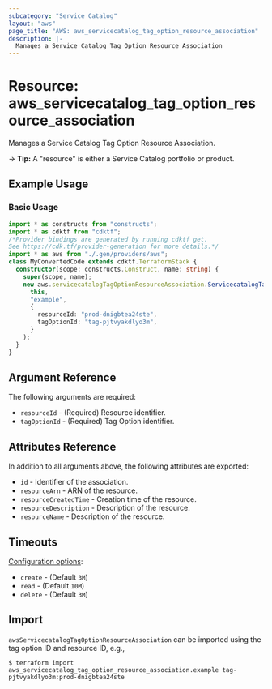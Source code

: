```yaml
---
subcategory: "Service Catalog"
layout: "aws"
page_title: "AWS: aws_servicecatalog_tag_option_resource_association"
description: |-
  Manages a Service Catalog Tag Option Resource Association
---
```


# Resource: aws_servicecatalog_tag_option_resource_association

Manages a Service Catalog Tag Option Resource Association.

-> **Tip:** A "resource" is either a Service Catalog portfolio or product.

## Example Usage

### Basic Usage

```typescript
import * as constructs from "constructs";
import * as cdktf from "cdktf";
/*Provider bindings are generated by running cdktf get.
See https://cdk.tf/provider-generation for more details.*/
import * as aws from "./.gen/providers/aws";
class MyConvertedCode extends cdktf.TerraformStack {
  constructor(scope: constructs.Construct, name: string) {
    super(scope, name);
    new aws.servicecatalogTagOptionResourceAssociation.ServicecatalogTagOptionResourceAssociation(
      this,
      "example",
      {
        resourceId: "prod-dnigbtea24ste",
        tagOptionId: "tag-pjtvyakdlyo3m",
      }
    );
  }
}

```

## Argument Reference

The following arguments are required:

* `resourceId` - (Required) Resource identifier.
* `tagOptionId` - (Required) Tag Option identifier.

## Attributes Reference

In addition to all arguments above, the following attributes are exported:

* `id` - Identifier of the association.
* `resourceArn` - ARN of the resource.
* `resourceCreatedTime` - Creation time of the resource.
* `resourceDescription` - Description of the resource.
* `resourceName` - Description of the resource.

## Timeouts

[Configuration options](https://developer.hashicorp.com/terraform/language/resources/syntax#operation-timeouts):

- `create` - (Default `3M`)
- `read` - (Default `10M`)
- `delete` - (Default `3M`)

## Import

`awsServicecatalogTagOptionResourceAssociation` can be imported using the tag option ID and resource ID, e.g.,

```
$ terraform import aws_servicecatalog_tag_option_resource_association.example tag-pjtvyakdlyo3m:prod-dnigbtea24ste
```

<!-- cache-key: cdktf-0.17.0-pre.15 input-c5aead955f2de34f30ba6be075f4e7e99f65b7d96c082d4b8a0dadb6c06fb96c -->